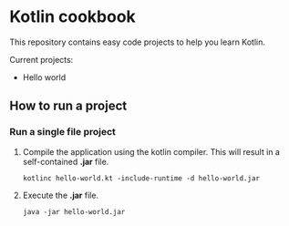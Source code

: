 # Kotlin cookbook

This repository contains easy code projects to help you learn Kotlin.

Current projects:

* Hello world

## How to run a project

### Run a single file project

  1. Compile the application using the kotlin compiler. This will result in a self-contained **.jar** file.

        ```console
        kotlinc hello-world.kt -include-runtime -d hello-world.jar
        ```

  2. Execute the **.jar** file.  

        ```console
        java -jar hello-world.jar
        ```
